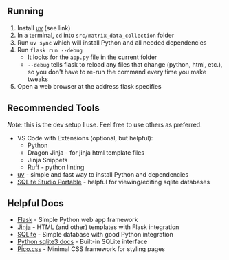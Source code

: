 ## Running
1. Install [uv](https://docs.astral.sh/uv/#installation) (see link)
1. In a terminal, `cd` into `src/matrix_data_collection` folder
2. Run `uv sync` which will install Python and all needed dependencies
3. Run `flask run --debug`
    * It looks for the `app.py` file in the current folder
    * `--debug` tells flask to reload any files that change (python, html, etc.), so you don't have to re-run the command every time you make tweaks
4. Open a web browser at the address flask specifies

## Recommended Tools
*Note:* this is the dev setup I use. Feel free to use others as preferred.

* VS Code with Extensions (optional, but helpful):
    * Python
    * Dragon Jinja - for jinja html template files
    * Jinja Snippets
    * Ruff - python linting
* [uv](https://docs.astral.sh/uv/) - simple and fast way to install Python and dependencies
* [SQLite Studio Portable](https://github.com/pawelsalawa/sqlitestudio/releases) - helpful for viewing/editing sqlite databases

## Helpful Docs
* [Flask](https://flask.palletsprojects.com/en/stable/quickstart/) - Simple Python web app framework
* [Jinja](https://jinja.palletsprojects.com/en/stable/templates/#) - HTML (and other) templates with Flask integration
* [SQLite](https://www.sqlite.org/lang_select.html) - Simple database with good Python integration
* [Python sqlite3 docs](https://docs.python.org/3/library/sqlite3.html) - Built-in SQLite interface
* [Pico.css](https://picocss.com/docs/forms) - Minimal CSS framework for styling pages
